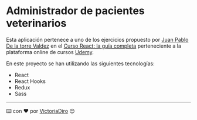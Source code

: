 # Administrador de pacientes veterinarios

Esta aplicación pertenece a uno de los ejercicios propuesto por [Juan Pablo De la torre Valdez](https://www.udemy.com/user/juanpablodelatorrevaldez/) en el [Curso React: la guía completa](https://www.udemy.com/course/react-de-principiante-a-experto-creando-mas-de-10-aplicaciones/) perteneciente a la plataforma online de cursos [Udemy](https://www.udemy.com/).

En este proyecto se han utilizando las siguientes tecnologías:

- React
- React Hooks
- Redux
- Sass

---
⌨️ con ❤️ por [VictoriaDiro](https://github.com/VictoriaDiro) 😊